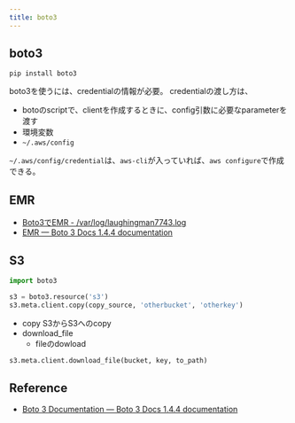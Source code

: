 ```yaml
---
title: boto3
---
```


## boto3

```
pip install boto3
```

boto3を使うには、credentialの情報が必要。
credentialの渡し方は、

* botoのscriptで、clientを作成するときに、config引数に必要なparameterを渡す
* 環境変数
* `~/.aws/config`

`~/.aws/config/credential`は、`aws-cli`が入っていれば、`aws configure`で作成できる。


## EMR
* [Boto3でEMR - /var/log/laughingman7743.log](http://laughingman7743.hatenablog.com/entry/2016/02/11/185319)
* [EMR — Boto 3 Docs 1.4.4 documentation](https://boto3.readthedocs.io/en/latest/reference/services/emr.html)

## S3

```python
import boto3

s3 = boto3.resource('s3')
s3.meta.client.copy(copy_source, 'otherbucket', 'otherkey')
```

* copy
    S3からS3へのcopy
* download_file
    * fileのdowload

```python
s3.meta.client.download_file(bucket, key, to_path)
```




## Reference
* [Boto 3 Documentation — Boto 3 Docs 1.4.4 documentation](https://boto3.readthedocs.io/en/latest/)
